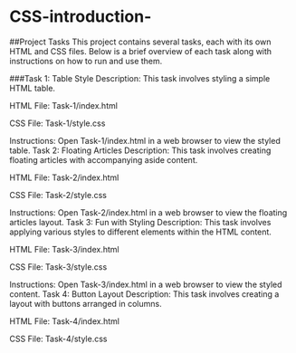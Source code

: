 # CSS-introduction-

##Project Tasks
This project contains several tasks, each with its own HTML and CSS files. Below is a brief overview of each task along with instructions on how to run and use them.

###Task 1: Table Style
Description: This task involves styling a simple HTML table.

HTML File: Task-1/index.html

CSS File: Task-1/style.css

Instructions:
Open Task-1/index.html in a web browser to view the styled table.
Task 2: Floating Articles
Description: This task involves creating floating articles with accompanying aside content.

HTML File: Task-2/index.html

CSS File: Task-2/style.css

Instructions:
Open Task-2/index.html in a web browser to view the floating articles layout.
Task 3: Fun with Styling
Description: This task involves applying various styles to different elements within the HTML content.

HTML File: Task-3/index.html

CSS File: Task-3/style.css

Instructions:
Open Task-3/index.html in a web browser to view the styled content.
Task 4: Button Layout
Description: This task involves creating a layout with buttons arranged in columns.

HTML File: Task-4/index.html

CSS File: Task-4/style.css
